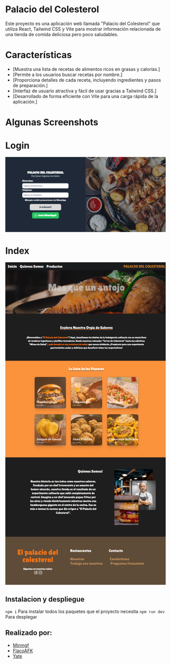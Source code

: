 # Palacio del Colesterol

Este proyecto es una aplicación web llamada "Palacio del Colesterol" que utiliza React, Tailwind CSS y Vite para mostrar información relacionada de una tienda de comida deliciosa pero poco saludables.


# Características

- [Muestra una lista de recetas de alimentos ricos en grasas y calorías.]
- [Permite a los usuarios buscar recetas por nombre.]
- [Proporciona detalles de cada receta, incluyendo ingredientes y pasos de preparación.]
- [Interfaz de usuario atractiva y fácil de usar gracias a Tailwind CSS.]
- [Desarrollado de forma eficiente con Vite para una carga rápida de la aplicación.]

# Algunas Screenshots

# Login
<p align="center">
  <img src="./readme/login.png" alt="Login Demo image" />
</p>

# Index
<p align="center">
  <img src="./readme/index.png" alt="Index Demo image" />
</p>


## Instalacion y despliegue

`npm i` Para instalar todos los paquetes que el proyecto necesita
`npm run dev` Para desplegar 


## Realizado por:

- [Minmgf](https://github.com/Minmgf)
- [FlacoAFK](https://github.com/FlacoAfk)
- [Yate](https://github.com/David9604)

